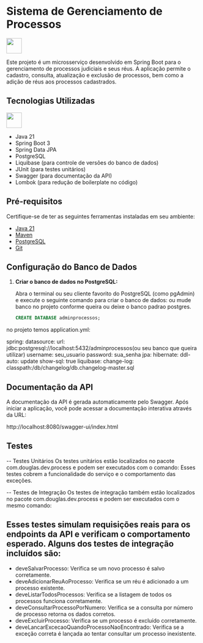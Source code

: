 # Sistema de Gerenciamento de Processos
<img loading="lazy" src="https://cdn.jsdelivr.net/gh/devicons/devicon/icons/java/java-original.svg" width="40" height="40"/>

Este projeto é um microsserviço desenvolvido em Spring Boot para o gerenciamento de processos judiciais e seus réus.
A aplicação permite o cadastro, consulta, atualização e exclusão de processos, bem como a adição de réus aos processos cadastrados.

## Tecnologias Utilizadas
<img loading="lazy" src="https://cdn.jsdelivr.net/gh/devicons/devicon/icons/git/git-original.svg" width="40" height="40"/>

- Java 21
- Spring Boot 3
- Spring Data JPA
- PostgreSQL
- Liquibase (para controle de versões do banco de dados)
- JUnit (para testes unitários)
- Swagger (para documentação da API)
- Lombok (para redução de boilerplate no código)

## Pré-requisitos

Certifique-se de ter as seguintes ferramentas instaladas em seu ambiente:

- [Java 21](https://www.oracle.com/java/technologies/javase/jdk21-archive-downloads.html)
- [Maven](https://maven.apache.org/download.cgi)
- [PostgreSQL](https://www.postgresql.org/download/)
- [Git](https://git-scm.com/)

## Configuração do Banco de Dados

1. **Criar o banco de dados no PostgreSQL:**

   Abra o terminal ou seu cliente favorito do PostgreSQL (como pgAdmin) e execute o seguinte comando para criar o banco de dados:
  ou mude banco no projeto conforme queira ou deixe o banco padrao postgres.

   ```sql
   CREATE DATABASE adminprocessos; 

no projeto temos application.yml: 

spring:
  datasource:
    url: jdbc:postgresql://localhost:5432/adminprocessos(ou seu banco que queira utilizar)
    username: seu_usuario
    password: sua_senha
  jpa:
    hibernate:
      ddl-auto: update
    show-sql: true
  liquibase:
    change-log: classpath:/db/changelog/db.changelog-master.sql


## Documentação da API
A documentação da API é gerada automaticamente pelo Swagger.
Após iniciar a aplicação, você pode acessar a documentação interativa através da URL:

http://localhost:8080/swagger-ui/index.html

## Testes

-- Testes Unitários
Os testes unitários estão localizados no pacote com.douglas.dev.process e podem ser executados com o comando: 
Esses testes cobrem a funcionalidade do serviço e o comportamento das exceções.

-- Testes de Integração
Os testes de integração também estão localizados no pacote com.douglas.dev.process e podem ser executados com o mesmo comando:
 
## Esses testes simulam requisições reais para os endpoints da API e verificam o comportamento esperado. Alguns dos testes de integração incluídos são:


- deveSalvarProcesso: Verifica se um novo processo é salvo corretamente.
- deveAdicionarReuAoProcesso: Verifica se um réu é adicionado a um processo existente.
- deveListarTodosProcessos: Verifica se a listagem de todos os processos funciona corretamente.
- deveConsultarProcessoPorNumero: Verifica se a consulta por número de processo retorna os dados corretos.
- deveExcluirProcesso: Verifica se um processo é excluído corretamente.
- deveLancarExcecaoQuandoProcessoNaoEncontrado: Verifica se a exceção correta é lançada ao tentar consultar um processo inexistente.
